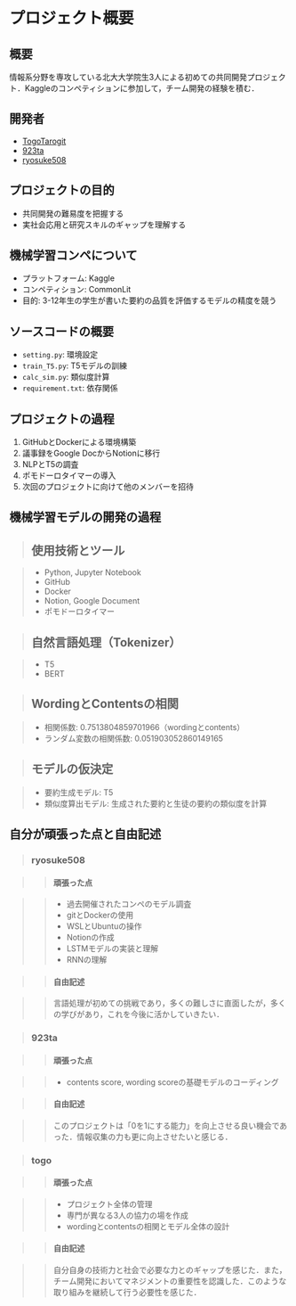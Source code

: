 # プロジェクト概要

## 概要

情報系分野を専攻している北大大学院生3人による初めての共同開発プロジェクト．Kaggleのコンペティションに参加して，チーム開発の経験を積む．

## 開発者

- [TogoTarogit](https://github.com/TogoTarogit)
- [923ta](https://github.com/923ta)
- [ryosuke508](https://github.com/ryosuke508)

## プロジェクトの目的

- 共同開発の難易度を把握する
- 実社会応用と研究スキルのギャップを理解する

## 機械学習コンペについて

- プラットフォーム: Kaggle
- コンペティション: CommonLit
- 目的: 3-12年生の学生が書いた要約の品質を評価するモデルの精度を競う

## ソースコードの概要

- `setting.py`: 環境設定
- `train_T5.py`: T5モデルの訓練
- `calc_sim.py`: 類似度計算
- `requirement.txt`: 依存関係

## プロジェクトの過程

1. GitHubとDockerによる環境構築
2. 議事録をGoogle DocからNotionに移行
3. NLPとT5の調査
4. ポモドーロタイマーの導入
5. 次回のプロジェクトに向けて他のメンバーを招待

## 機械学習モデルの開発の過程
> ## 使用技術とツール

> - Python, Jupyter Notebook
> - GitHub
> - Docker
> - Notion, Google Document
> - ポモドーロタイマー

> ## 自然言語処理（Tokenizer）

> - T5
> - BERT

> ## WordingとContentsの相関

> - 相関係数: 0.7513804859701966（wordingとcontents）
> - ランダム変数の相関係数: 0.051903052860149165

> ## モデルの仮決定

> - 要約生成モデル: T5
> - 類似度算出モデル: 生成された要約と生徒の要約の類似度を計算

## 自分が頑張った点と自由記述

> ### ryosuke508

> > #### 頑張った点

> > - 過去開催されたコンペのモデル調査
> > - gitとDockerの使用
> > - WSLとUbuntuの操作
> > - Notionの作成
> > - LSTMモデルの実装と理解
> > - RNNの理解

> > #### 自由記述

> > 言語処理が初めての挑戦であり，多くの難しさに直面したが，多くの学びがあり，これを今後に活かしていきたい．

> ### 923ta

> > #### 頑張った点

> > - contents score, wording scoreの基礎モデルのコーディング

> > #### 自由記述

> > このプロジェクトは「0を1にする能力」を向上させる良い機会であった．情報収集の力も更に向上させたいと感じる．

> ### togo

> > #### 頑張った点

> > - プロジェクト全体の管理
> > - 専門が異なる3人の協力の場を作成
> > - wordingとcontentsの相関とモデル全体の設計

> > #### 自由記述

> > 自分自身の技術力と社会で必要な力とのギャップを感じた．また，チーム開発においてマネジメントの重要性を認識した．このような取り組みを継続して行う必要性を感じた．

